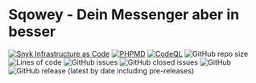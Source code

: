 # Sqowey - Dein Messenger aber in besser

[![Snyk Infrastructure as Code](https://github.com/sqowey/sqowey/actions/workflows/snyk-infrastructure.yml/badge.svg)](https://github.com/sqowey/sqowey/actions/workflows/snyk-infrastructure.yml) 
[![PHPMD](https://github.com/sqowey/sqowey/actions/workflows/phpmd.yml/badge.svg)](https://github.com/sqowey/sqowey/actions/workflows/phpmd.yml)
[![CodeQL](https://github.com/sqowey/sqowey/actions/workflows/codeql.yml/badge.svg)](https://github.com/sqowey/sqowey/actions/workflows/codeql.yml)
![GitHub repo size](https://img.shields.io/github/repo-size/sqowey/sqowey?style=plastic)
![Lines of code](https://img.shields.io/tokei/lines/github/sqowey/sqowey?style=plastic)
![GitHub issues](https://img.shields.io/github/issues/sqowey/sqowey?style=plastic)
![GitHub closed issues](https://img.shields.io/github/issues-closed/sqowey/sqowey?style=plastic)
![GitHub](https://img.shields.io/github/license/sqowey/sqowey?style=plastic)
![GitHub release (latest by date including pre-releases)](https://img.shields.io/github/v/release/sqowey/sqowey?include_prereleases?style=plastic)
